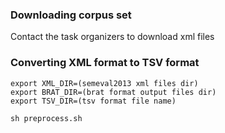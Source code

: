 ### Downloading corpus set
Contact the task organizers to download xml files

### Converting XML format to TSV format
```
export XML_DIR=(semeval2013 xml files dir)
export BRAT_DIR=(brat format output files dir)
export TSV_DIR=(tsv format file name)

sh preprocess.sh
```

